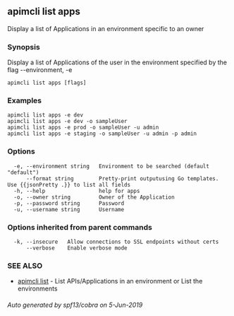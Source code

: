 ## apimcli list apps

Display a list of Applications in an environment specific to an owner

### Synopsis


Display a list of Applications of the user in the environment specified by the flag --environment, -e

```
apimcli list apps [flags]
```

### Examples

```
apimcli list apps -e dev
apimcli list apps -e dev -o sampleUser
apimcli list apps -e prod -o sampleUser -u admin
apimcli list apps -e staging -o sampleUser -u admin -p admin
```

### Options

```
  -e, --environment string   Environment to be searched (default "default")
      --format string        Pretty-print outputusing Go templates. Use {{jsonPretty .}} to list all fields
  -h, --help                 help for apps
  -o, --owner string         Owner of the Application
  -p, --password string      Password
  -u, --username string      Username
```

### Options inherited from parent commands

```
  -k, --insecure   Allow connections to SSL endpoints without certs
      --verbose    Enable verbose mode
```

### SEE ALSO
* [apimcli list](apimcli_list.md)	 - List APIs/Applications in an environment or List the environments

###### Auto generated by spf13/cobra on 5-Jun-2019
